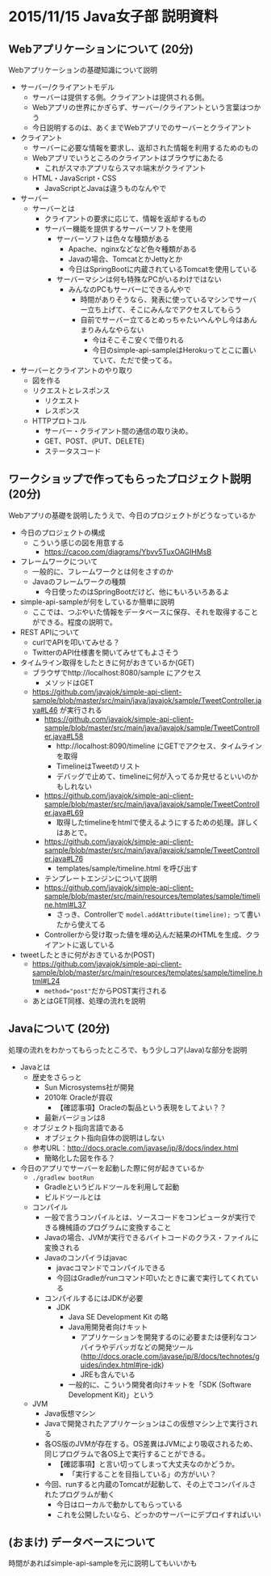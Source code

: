 # 2015/11/15 Java女子部 説明資料

## Webアプリケーションについて (20分)
Webアプリケーションの基礎知識について説明

- サーバー/クライアントモデル
  - サーバーは提供する側。クライアントは提供される側。
  - Webアプリの世界にかぎらず、サーバー/クライアントという言葉はつかう
  - 今日説明するのは、あくまでWebアプリでのサーバーとクライアント
- クライアント
  - サーバーに必要な情報を要求し、返却された情報を利用するためのもの
  - Webアプリでいうところのクライアントはブラウザにあたる
    - これがスマホアプリならスマホ端末がクライアント
  - HTML・JavaScript・CSS
    - JavaScriptとJavaは違うものなんやで
- サーバー
  - サーバーとは
    - クライアントの要求に応じて、情報を返却するもの
    - サーバー機能を提供するサーバーソフトを使用
      - サーバーソフトは色々な種類がある
        - Apache、nginxなどなど色々種類がある
        - Javaの場合、TomcatとかJettyとか
        - 今日はSpringBootに内蔵されているTomcatを使用している
      - サーバーマシンは何も特殊なPCがいるわけではない
        - みんなのPCもサーバーにできるんやで
          - 時間がありそうなら、発表に使っているマシンでサーバー立ち上げて、そこにみんなでアクセスしてもらう
          - 自前でサーバー立てるとめっちゃたいへんやし今はあんまりみんなやらない
            - 今はそこそこ安くで借りれる
            - 今日のsimple-api-sampleはHerokuってとこに置いていて、ただで使ってる。
- サーバーとクライアントのやり取り
  - 図を作る
  - リクエストとレスポンス
    - リクエスト
    - レスポンス
  - HTTPプロトコル
    - サーバー・クライアント間の通信の取り決め。
    - GET、POST、(PUT、DELETE)
    - ステータスコード

## ワークショップで作ってもらったプロジェクト説明 (20分)
Webアプリの基礎を説明したうえで、今日のプロジェクトがどうなっているか

- 今日のプロジェクトの構成
  - こういう感じの図を用意する
    - https://cacoo.com/diagrams/Ybvv5TuxOAGIHMsB
- フレームワークについて
  - 一般的に、フレームワークとは何をさすのか
  - Javaのフレームワークの種類
    - 今日使ったのはSpringBootだけど、他にもいろいろあるよ
- simple-api-sampleが何をしているか簡単に説明
  - ここでは、つぶやいた情報をデータベースに保存、それを取得することができる。程度の説明で。
- REST APIについて
  - curlでAPIを叩いてみせる？
  - TwitterのAPI仕様書を開いてみせてもよさそう
- タイムライン取得をしたときに何がおきているか(GET)
  - ブラウザでhttp://localhost:8080/sample にアクセス
    - メソッドはGET
  - https://github.com/javajok/simple-api-client-sample/blob/master/src/main/java/javajok/sample/TweetController.java#L46 が実行される
    - https://github.com/javajok/simple-api-client-sample/blob/master/src/main/java/javajok/sample/TweetController.java#L58
      - http://localhost:8090/timeline にGETでアクセス、タイムラインを取得
      - TimelineはTweetのリスト
      - デバッグで止めて、timelineに何が入ってるか見せるといいのかもしれない
    - https://github.com/javajok/simple-api-client-sample/blob/master/src/main/java/javajok/sample/TweetController.java#L69
      - 取得したtimelineをhtmlで使えるようにするための処理。詳しくはあとで。
    - https://github.com/javajok/simple-api-client-sample/blob/master/src/main/java/javajok/sample/TweetController.java#L76
      - templates/sample/timeline.html を呼び出す
    - テンプレートエンジンについて説明
    - https://github.com/javajok/simple-api-client-sample/blob/master/src/main/resources/templates/sample/timeline.html#L37
      - さっき、Controllerで ``` model.addAttribute(timeline); ``` って書いたから使えてる
    - Controllerから受け取った値を埋め込んだ結果のHTMLを生成、クライアントに返している
- tweetしたときに何がおきているか(POST)
  - https://github.com/javajok/simple-api-client-sample/blob/master/src/main/resources/templates/sample/timeline.html#L24
    -  ``` method="post" ```だからPOST実行される
  - あとはGET同様、処理の流れを説明

## Javaについて (20分)
処理の流れをわかってもらったところで、もう少しコア(Java)な部分を説明

- Javaとは
  - 歴史をさらっと
    - Sun Microsystems社が開発
    - 2010年 Oracleが買収
      - 【確認事項】Oracleの製品という表現をしてよい？？
    - 最新バージョンは8
  - オブジェクト指向言語である
    - オブジェクト指向自体の説明はしない
  - 参考URL：http://docs.oracle.com/javase/jp/8/docs/index.html
    - 簡略化した図を作る？
- 今日のアプリでサーバーを起動した際に何が起きているか
  - ```./gradlew bootRun```
    - Gradleというビルドツールを利用して起動
    - ビルドツールとは
  - コンパイル
    - 一般で言うコンパイルとは、ソースコードをコンピュータが実行できる機械語のプログラムに変換すること
    - Javaの場合、JVMが実行できるバイトコードのクラス・ファイルに変換される
    - Javaのコンパイラはjavac
      - javacコマンドでコンパイルできる
      - 今回はGradleがrunコマンド叩いたときに裏で実行してくれている
    - コンパイルするにはJDKが必要
      - JDK
        - Java SE Development Kit  の略
        - Java用開発者向けキット
          - アプリケーションを開発するのに必要または便利なコンパイラやデバッガなどの開発ツール (http://docs.oracle.com/javase/jp/8/docs/technotes/guides/index.html#jre-jdk)
          - JREも含んでいる
        - 一般的に、こういう開発者向けキットを「SDK (Software Development Kit)」という
  - JVM
    - Java仮想マシン
    - Javaで開発されたアプリケーションはこの仮想マシン上で実行される
    - 各OS版のJVMが存在する。OS差異はJVMにより吸収されるため、同じプログラムで各OS上で実行することができる。
      - 【確認事項】と言い切ってしまって大丈夫なのかどうか。
        - 「実行することを目指している」の方がいい？
    - 今回、runすると内蔵のTomcatが起動して、その上でコンパイルされたプログラムが動く
      - 今日はローカルで動かしてもらっている
      - これを公開したいなら、どっかのサーバーにデプロイすればいい

## (おまけ) データベースについて
  時間があればsimple-api-sampleを元に説明してもいいかも
